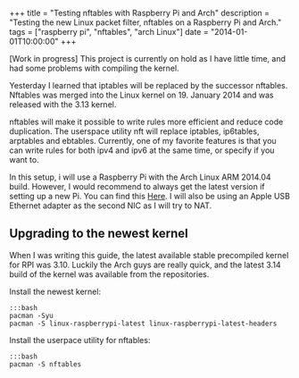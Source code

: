 +++
title = "Testing nftables with Raspberry Pi and Arch"
description = "Testing the new Linux packet filter, nftables on a Raspberry Pi and Arch."
tags = ["raspberry pi", "nftables", "arch Linux"]
date = "2014-01-01T10:00:00"
+++

[Work in progress]
This project is currently on hold as I have little time, and had some problems with compiling the kernel.

Yesterday I learned that iptables will be replaced by the successor nftables. Nftables was merged into the Linux kernel on 19. January 2014 and was released with the 3.13 kernel.

nftables will make it possible to write rules more efficient and reduce code duplication. The userspace utility nft will replace iptables, ip6tables, arptables and ebtables.
Currently, one of my favorite features is that you can write rules for both ipv4 and ipv6 at the same time, or specify if you want to.

In this setup, i will use a Raspberry Pi with the Arch Linux ARM 2014.04 build. However, I would recommend to always get the latest version if setting up a new Pi. You can find this [Here](http://archlinuxarm.org/platforms/armv6/raspberry-pi). I will also be using an Apple USB Ethernet adapter as the second NIC as I will try to NAT.


## Upgrading to the newest kernel
When I was writing this guide, the latest available stable precompiled kernel for RPI was 3.10. Luckily the Arch guys are really quick, and the latest 3.14 build of the kernel was available from the repositories.

Install the newest kernel:

    :::bash
    pacman -Syu
    pacman -S linux-raspberrypi-latest linux-raspberrypi-latest-headers


Install the userpace utility for nftables:

    :::bash
    pacman -S nftables
